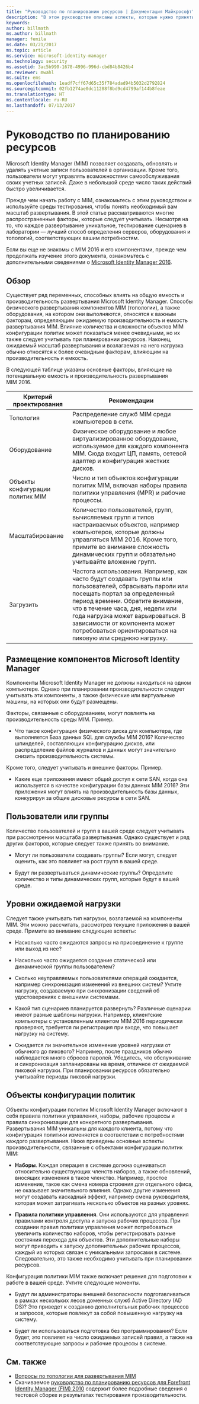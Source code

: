 ```yaml
---
title: "Руководство по планированию ресурсов | Документация Майкрософт"
description: "В этом руководстве описаны аспекты, которые нужно принять во внимание перед развертыванием MIM 2016, включая уровни нагрузки и принятие решений по политике."
keywords: 
author: billmath
ms.author: billmath
manager: femila
ms.date: 03/21/2017
ms.topic: article
ms.service: microsoft-identity-manager
ms.technology: security
ms.assetid: 3ac5b990-1678-4996-996d-cbd84b8426b4
ms.reviewer: mwahl
ms.suite: ems
ms.openlocfilehash: 1eadf7cff67d65c35f784adad94b5032d2792824
ms.sourcegitcommit: 02fb1274ae0dc11288f8bd9cd4799af144b8feae
ms.translationtype: HT
ms.contentlocale: ru-RU
ms.lasthandoff: 07/13/2017
---
```

# <a name="capacity-planning-guide"></a>Руководство по планированию ресурсов

Microsoft Identity Manager (MIM) позволяет создавать, обновлять и удалять учетные записи пользователей в организации. Кроме того, пользователи могут управлять возможностями самообслуживания своих учетных записей. Даже в небольшой среде число таких действий быстро увеличивается.

Прежде чем начать работу с MIM, ознакомьтесь с этим руководством и используйте среды тестирования, чтобы понять необходимый вам масштаб развертывания. В этой статье рассматриваются многие распространенные факторы, которые следует учитывать. Несмотря на то, что каждое развертывание уникальное, тестирование сценариев в лаборатории — лучший способ определения серверов, оборудования и топологий, соответствующих вашим потребностям.

Если вы еще не знакомы с MIM 2016 и его компонентами, прежде чем продолжать изучение этого документа, ознакомьтесь с дополнительными сведениями о [Microsoft Identity Manager 2016](microsoft-identity-manager-2016.md).

## <a name="overview"></a>Обзор
Существует ряд переменных, способных влиять на общую емкость и производительность развертывания Microsoft Identity Manager. Способы физического развертывания компонентов MIM (топологии), а также оборудования, на котором они выполняются, относятся к важным факторам, определяющим ожидаемую производительность и емкость развертывания MIM. Влияние количества и сложности объектов MIM конфигурации политик может показаться менее очевидными, но их также следует учитывать при планировании ресурсов. Наконец, ожидаемый масштаб развертывания и возлагаемая на него нагрузка обычно относятся к более очевидным факторам, влияющим на производительность и емкость.

В следующей таблице указаны основные факторы, влияющие на потенциальную емкость и производительность развертывания MIM 2016.

| Критерий проектирования | Рекомендации |
| ------------- | -------------- |
| Топология | Распределение служб MIM среди компьютеров в сети. |
| Оборудование | Физическое оборудование и любое виртуализированное оборудование, используемое для каждого компонента MIM. Сюда входит ЦП, память, сетевой адаптер и конфигурация жестких дисков. |
| Объекты конфигурации политик MIM | Число и тип объектов конфигурации политик MIM, включая наборы правила политики управления (MPR) и рабочие процессы. |
| Масштабирование | Количество пользователей, групп, вычисляемых групп и типов настраиваемых объектов, например компьютеров, которые должны управляться MIM 2016. Кроме того, примите во внимание сложность динамических групп и обязательно учитывайте вложение групп. |
| Загрузить | Частота использования. Например, как часто будут создавать группы или пользователей, сбрасывать пароли или посещать портал за определенный период времени. Обратите внимание, что в течение часа, дня, недели или года нагрузка может варьироваться. В зависимости от компонента может потребоваться ориентироваться на пиковую или среднюю нагрузку. |


## <a name="hosting-microsoft-identity-manager-components"></a>Размещение компонентов Microsoft Identity Manager

Компоненты Microsoft Identity Manager не должны находиться на одном компьютере. Однако при планировании производительности следует учитывать эти компоненты, а также физические или виртуальные машины, на которых они будут размещены.

Факторы, связанные с оборудованием, могут повлиять на производительность среды MIM. Пример.
- Что такое конфигурация физического диска для компьютера, где выполняется База данных SQL для службы MIM 2016? Количество шпинделей, составляющих конфигурацию дисков, или распределение файлов журналов и данных могут значительно снизить производительность системы.

Кроме того, следует учитывать и внешние факторы. Пример.
- Какие еще приложения имеют общий доступ к сети SAN, когда она используется в качестве конфигурации базы данных MIM 2016? Эти приложения могут влиять на производительность базы данных, конкурируя за общие дисковые ресурсы в сети SAN.


## <a name="users-and-groups"></a>Пользователи или группы
Количество пользователей и групп в вашей среде следует учитывать при рассмотрении масштаба развертывания. Однако существует и ряд других факторов, которые следует также принять во внимание.

- Могут ли пользователи создавать группы? Если могут, следует оценить, как это повлияет на рост групп в вашей среде.

- Будут ли развертываться динамические группы? Определите количество и типы динамических групп, которые будут в вашей среде.


## <a name="expected-load-levels"></a>Уровни ожидаемой нагрузки
Следует также учитывать тип нагрузки, возлагаемой на компоненты MIM. Эти можно рассчитать, рассмотрев текущие приложения в вашей среде. Примите во внимание следующие аспекты:

- Насколько часто ожидаются запросы на присоединение к группе или выход из нее?

- Насколько часто ожидается создание статической или динамической группы пользователем?

- Сколько неуправляемых пользователями операций ожидается, например синхронизация изменений из внешних систем? Учтите нагрузку, создаваемую при синхронизации сведений об удостоверениях с внешними системами.

- Какой тип сценариев планируется развернуть? Различные сценарии имеют разные шаблоны нагрузки. Например, клиентские компьютеры с установленным клиентом MIM 2016 периодически проверяют, требуется ли регистрация при входе, что повышает нагрузку на систему.

- Ожидается ли значительное изменение уровней нагрузки от обычного до пикового? Например, после праздников обычно наблюдается много сбросов паролей. Убедитесь, что обслуживание и синхронизация запланированы на время, отличное от ожидаемой пиковой нагрузки. При планировании ресурсов обязательно учитывайте периоды пиковой нагрузки.


## <a name="policy-configuration-objects"></a>Объекты конфигурации политик

Объекты конфигурации политик Microsoft Identity Manager включают в себя правила политики управления, наборы, рабочие процессы и правила синхронизации для конкретного развертывания. Развертывания MIM уникальны для каждого клиента, потому что конфигурация политики изменяется в соответствии с потребностями каждого развертывания. Ниже приведены основные аспекты производительности, связанные с объектами конфигурации политик MIM:

- **Наборы**. Каждая операция в системе должна оцениваться относительно существующих членств наборов, а также обновлений, вносящих изменения в такое членство. Например, простое изменение, такое как смена номера строения для отдельного офиса, не оказывает значительного влияния. Однако другие изменения могут создавать каскадный эффект, например смена руководителя, которая может затрагивать несколько объектов на разных уровнях.

- **Правила политики управления**. Они используются для управления правилами контроля доступа и запуска рабочих процессов. При создании правил политики управления может потребоваться увеличить количество наборов, чтобы регистрировать разные состояния перехода для объектов. Эти дополнительные наборы могут приводить к запуску дополнительных рабочих процессов, каждый из которых связан с уникальными запросами в системе. Следовательно, это также необходимо учитывать при планировании ресурсов.

Конфигурация политики MIM также включает решения для подготовки к работе в вашей среде. Учтите следующие моменты.

- Будут ли администраторы внешней безопасности подготавливаться в рамках нескольких лесов доменных служб Active Directory (AD DS)? Это приведет к созданию дополнительных рабочих процессов и запросов, которые повлекут за собой повышенную нагрузку на систему.

- Будет ли использоваться подготовка без программирования? Если будет, это повлияет на число ожидаемых записей правил, а также на соответствующие запросы и рабочие процессы в системе.


## <a name="see-also"></a>См. также
- [Вопросы по топологии для развертывания MIM](topology-considerations.md)
- Скачиваемое [руководство по планированию ресурсов для Forefront Identity Manager (FIM) 2010](http://go.microsoft.com/fwlink/?LinkId=200180) содержит более подробные сведения о тестовой сборке и результатах тестирования производительности.
